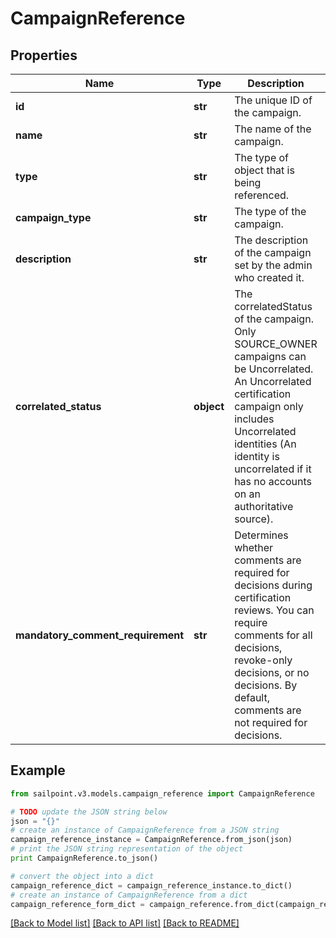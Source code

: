 # CampaignReference


## Properties
Name | Type | Description | Notes
------------ | ------------- | ------------- | -------------
**id** | **str** | The unique ID of the campaign. | 
**name** | **str** | The name of the campaign. | 
**type** | **str** | The type of object that is being referenced. | 
**campaign_type** | **str** | The type of the campaign. | 
**description** | **str** | The description of the campaign set by the admin who created it. | 
**correlated_status** | **object** | The correlatedStatus of the campaign. Only SOURCE_OWNER campaigns can be Uncorrelated. An Uncorrelated certification campaign only includes Uncorrelated identities (An identity is uncorrelated if it has no accounts on an authoritative source). | 
**mandatory_comment_requirement** | **str** | Determines whether comments are required for decisions during certification reviews. You can require comments for all decisions, revoke-only decisions, or no decisions. By default, comments are not required for decisions. | 

## Example

```python
from sailpoint.v3.models.campaign_reference import CampaignReference

# TODO update the JSON string below
json = "{}"
# create an instance of CampaignReference from a JSON string
campaign_reference_instance = CampaignReference.from_json(json)
# print the JSON string representation of the object
print CampaignReference.to_json()

# convert the object into a dict
campaign_reference_dict = campaign_reference_instance.to_dict()
# create an instance of CampaignReference from a dict
campaign_reference_form_dict = campaign_reference.from_dict(campaign_reference_dict)
```
[[Back to Model list]](../README.md#documentation-for-models) [[Back to API list]](../README.md#documentation-for-api-endpoints) [[Back to README]](../README.md)



